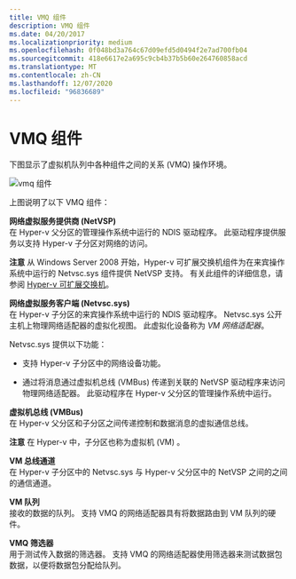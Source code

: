 ```yaml
---
title: VMQ 组件
description: VMQ 组件
ms.date: 04/20/2017
ms.localizationpriority: medium
ms.openlocfilehash: 0f048bd3a764c67d09efd5d0494f2e7ad700fb04
ms.sourcegitcommit: 418e6617e2a695c9cb4b37b5b60e264760858acd
ms.translationtype: MT
ms.contentlocale: zh-CN
ms.lasthandoff: 12/07/2020
ms.locfileid: "96836689"
---
```

# <a name="vmq-components"></a>VMQ 组件





下图显示了虚拟机队列中各种组件之间的关系 (VMQ) 操作环境。

![vmq 组件](images/vmqarch.png)

上图说明了以下 VMQ 组件：

<a href="" id="--------network-virtual-service-provider--netvsp-"></a>**网络虚拟服务提供商 (NetVSP)**  
在 Hyper-v 父分区的管理操作系统中运行的 NDIS 驱动程序。 此驱动程序提供服务以支持 Hyper-v 子分区对网络的访问。

**注意**  从 Windows Server 2008 开始，Hyper-v 可扩展交换机组件为在来宾操作系统中运行的 Netvsc.sys 组件提供 NetVSP 支持。 有关此组件的详细信息，请参阅 [Hyper-v 可扩展交换机](hyper-v-extensible-switch.md)。

 

<a href="" id="network-virtual-service-client--netvsc-"></a>**网络虚拟服务客户端 (Netvsc.sys)**  
在 Hyper-v 子分区的来宾操作系统中运行的 NDIS 驱动程序。 Netvsc.sys 公开主机上物理网络适配器的虚拟化视图。 此虚拟化设备称为 *VM 网络适配器*。

Netvsc.sys 提供以下功能：

-   支持 Hyper-v 子分区中的网络设备功能。

-   通过将消息通过虚拟机总线 (VMBus) 传递到关联的 NetVSP 驱动程序来访问物理网络适配器。 此驱动程序在 Hyper-v 父分区的管理操作系统中运行。

<a href="" id="--------virtual-machine-bus--------vmbus-"></a>**虚拟机总线 (VMBus)**  
在 Hyper-v 父分区和子分区之间传递控制和数据消息的虚拟通信总线。

**注意**  在 Hyper-v 中，子分区也称为虚拟机 (VM) 。

 

<a href="" id="vm-bus-channel"></a>**VM 总线通道**  
在 Hyper-v 子分区中的 Netvsc.sys 与 Hyper-v 父分区中的 NetVSP 之间的之间的通信通道。

<a href="" id="vm-queue"></a>**VM 队列**  
接收的数据的队列。 支持 VMQ 的网络适配器具有将数据路由到 VM 队列的硬件。

<a href="" id="vmq-filter"></a>**VMQ 筛选器**  
用于测试传入数据的筛选器。 支持 VMQ 的网络适配器使用筛选器来测试数据包数据，以便将数据包分配给队列。

 

 





